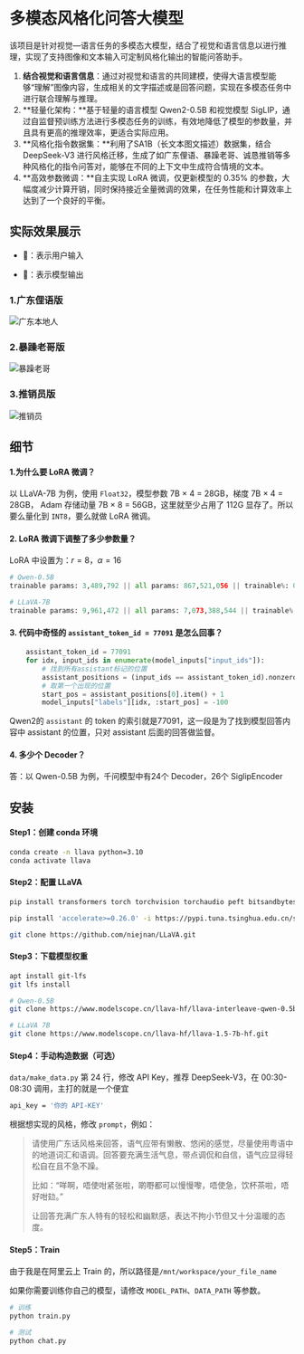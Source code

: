 # 多模态风格化问答大模型

该项目是针对视觉—语言任务的多模态大模型，结合了视觉和语言信息以进行推理，实现了支持图像和文本输入可定制风格化输出的智能问答助手。

1. **结合视觉和语言信息**：通过对视觉和语言的共同建模，使得大语言模型能够“理解”图像内容，生成相关的文字描述或是回答问题，实现在多模态任务中进行联合理解与推理。
2. **轻量化架构：**基于轻量的语言模型 Qwen2-0.5B 和视觉模型 SigLIP，通过自监督预训练方法进行多模态任务的训练，有效地降低了模型的参数量，并且具有更高的推理效率，更适合实际应用。
3. **风格化指令数据集：**利用了SA1B（长文本图文描述）数据集，结合 DeepSeek-V3 进行风格迁移，生成了如广东俚语、暴躁老哥、诚恳推销等多种风格化的指令问答对，能够在不同的上下文中生成符合情境的文本。
4. **高效参数微调：**自主实现 LoRA 微调，仅更新模型的 0.35% 的参数，大幅度减少计算开销，同时保持接近全量微调的效果，在任务性能和计算效率上达到了一个良好的平衡。



## 实际效果展示

- 🤗：表示用户输入

- 🤖：表示模型输出



### 1.广东俚语版

![广东本地人](/Users/n/Documents/LLM/images/广东本地人.png)



### 2.暴躁老哥版

![暴躁老哥](/Users/n/Documents/LLM/images/暴躁老哥.png)



### 3.推销员版

![推销员](/Users/n/Documents/LLM/images/推销员.png)



## 细节

#### 1.为什么要 LoRA 微调？

以 LLaVA-7B 为例，使用 `Float32`，模型参数 7B $\times$ 4 = 28GB，梯度 7B $\times$ 4 = 28GB， Adam 存储动量 7B $\times$ 8 = 56GB，这里就至少占用了 112G 显存了。所以要么量化到 `INT8`，要么就做 LoRA 微调。



#### 2. LoRA 微调下调整了多少参数量？

LoRA 中设置为：$r=8$，$\alpha=16$

```python
# Qwen-0.5B
trainable params: 3,489,792 || all params: 867,521,056 || trainable%: 0.4023
```



```python
# LLaVA-7B
trainable params: 9,961,472 || all params: 7,073,388,544 || trainable%: 0.1408
```



#### 3. 代码中奇怪的 `assistant_token_id = 77091` 是怎么回事？

```python
    assistant_token_id = 77091
    for idx, input_ids in enumerate(model_inputs["input_ids"]):
        # 找到所有assistant标记的位置
        assistant_positions = (input_ids == assistant_token_id).nonzero()
        # 取第一个出现的位置
        start_pos = assistant_positions[0].item() + 1
        model_inputs["labels"][idx, :start_pos] = -100
```

Qwen2的 `assistant` 的 token 的索引就是77091，这一段是为了找到模型回答内容中 assistant 的位置，只对 assistant 后面的回答做监督。



#### 4. 多少个 Decoder？

答：以 Qwen-0.5B 为例，千问模型中有24个 Decoder，26个 SiglipEncoder



## 安装

#### Step1：创建 conda 环境

```bash
conda create -n llava python=3.10
conda activate llava
```



#### Step2：配置 LLaVA

```bash
pip install transformers torch torchvision torchaudio peft bitsandbytes openai tqdm -i https://pypi.tuna.tsinghua.edu.cn/simple

pip install 'accelerate>=0.26.0' -i https://pypi.tuna.tsinghua.edu.cn/simple

git clone https://github.com/niejnan/LLaVA.git
```



#### Step3：下载模型权重

```bash
apt install git-lfs
git lfs install

# Qwen-0.5B
git clone https://www.modelscope.cn/llava-hf/llava-interleave-qwen-0.5b-hf.git

# LLaVA 7B
git clone https://www.modelscope.cn/llava-hf/llava-1.5-7b-hf.git
```



#### Step4：手动构造数据（可选）

`data/make_data.py` 第 24 行，修改 API Key，推荐 DeepSeek-V3，在 00:30-08:30 调用，主打的就是一个便宜

```bash
api_key = '你的 API-KEY'
```

根据想实现的风格，修改 `prompt`，例如：

> 请使用广东话风格来回答，语气应带有懒散、悠闲的感觉，尽量使用粤语中的地道词汇和语调。回答要充满生活气息，带点调侃和自信，语气应显得轻松自在且不急不躁。
>
> 比如：“咩啊，唔使咁紧张啦，啲嘢都可以慢慢嚟，唔使急，饮杯茶啦，唔好咁攰。”
>
> 让回答充满广东人特有的轻松和幽默感，表达不拘小节但又十分温暖的态度。



#### Step5：Train

由于我是在阿里云上 Train 的，所以路径是`/mnt/workspace/your_file_name`

如果你需要训练你自己的模型，请修改 `MODEL_PATH`、`DATA_PATH` 等参数。

```bash
# 训练
python train.py

# 测试
python chat.py
```



